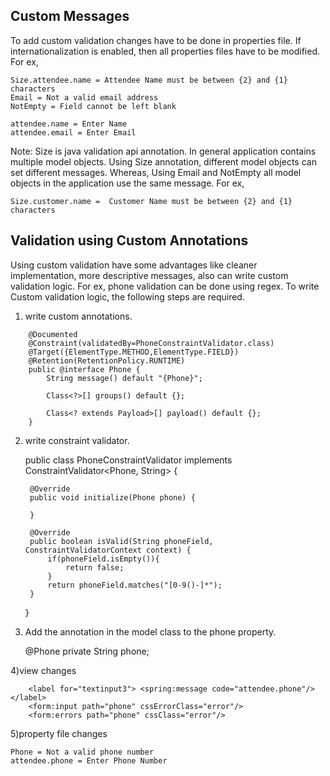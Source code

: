 Custom Messages
---------------
To add custom validation changes have to be done in properties file. If internationalization is enabled, then all properties files have to be modified. For ex,

	Size.attendee.name = Attendee Name must be between {2} and {1} characters 
	Email = Not a valid email address
	NotEmpty = Field cannot be left blank
	
	attendee.name = Enter Name
	attendee.email = Enter Email

Note: Size is java validation api annotation. In general application contains multiple model objects. Using Size annotation, different model objects can set different messages. Whereas, Using Email and NotEmpty all model objects in the application use the same message. For ex,

	Size.customer.name =  Customer Name must be between {2} and {1} characters 

Validation using Custom Annotations
-----------------------------------
Using custom validation have some advantages like cleaner implementation, more descriptive messages, also can write custom validation logic. For ex, phone validation can be done using regex. To write Custom validation logic, the following steps are required.

1) write custom annotations.

```
	@Documented
	@Constraint(validatedBy=PhoneConstraintValidator.class)
	@Target({ElementType.METHOD,ElementType.FIELD})
	@Retention(RetentionPolicy.RUNTIME)
	public @interface Phone {
		String message() default "{Phone}";
		
		Class<?>[] groups() default {};
		
		Class<? extends Payload>[] payload() default {};
	}
```

2) write constraint validator.

	public class PhoneConstraintValidator implements ConstraintValidator<Phone, String> {
	
		@Override
		public void initialize(Phone phone) {
			
		}
	
		@Override
		public boolean isValid(String phoneField, ConstraintValidatorContext context) {
			if(phoneField.isEmpty()){
				return false;
			}
			return phoneField.matches("[0-9()-]*");
		}
	}

3) Add the annotation in the model class to the phone property.

	@Phone
	private String phone;

4)view changes
		
		<label for="textinput3"> <spring:message code="attendee.phone"/></label>
	 	<form:input path="phone" cssErrorClass="error"/>
	 	<form:errors path="phone" cssClass="error"/>		

5)property file changes
	
	Phone = Not a valid phone number
	attendee.phone = Enter Phone Number

		 	
